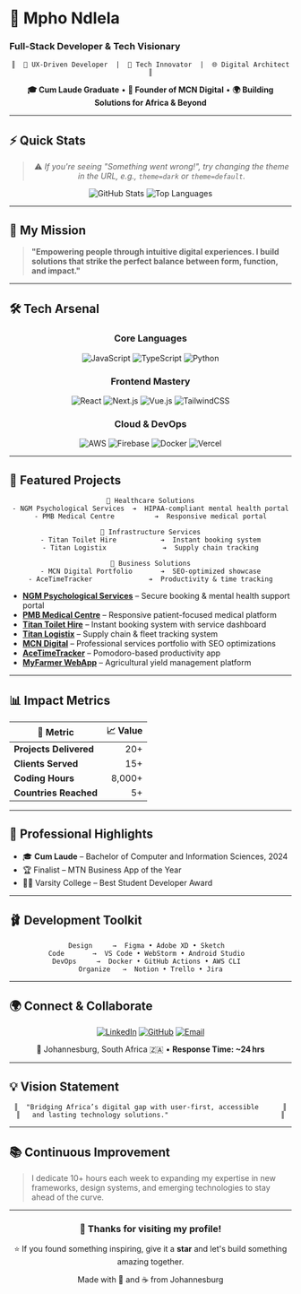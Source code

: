 # 🚀 Mpho Ndlela

### Full-Stack Developer & Tech Visionary

<div align="center">

```ascii
║  🧠 UX-Driven Developer  |  🚀 Tech Innovator  |  🌐 Digital Architect  ║
```

**🎓 Cum Laude Graduate** • **💼 Founder of MCN Digital** • **🌍 Building Solutions for Africa & Beyond**

</div>

---

## ⚡ Quick Stats

<div align="center">

> ⚠️ *If you're seeing "Something went wrong!", try changing the theme in the URL, e.g., `theme=dark` or `theme=default`.*

![GitHub Stats](https://github-readme-stats.vercel.app/api?username=MphoNdlela\&show_icons=true\&theme=dark\&hide_border=true)
![Top Languages](https://github-readme-stats.vercel.app/api/top-langs/?username=MphoNdlela\&layout=compact\&theme=dark\&hide_border=true)

</div>

---

## 🎯 My Mission

> **"Empowering people through intuitive digital experiences. I build solutions that strike the perfect balance between form, function, and impact."**

---

## 🛠️ Tech Arsenal

<div align="center">

### Core Languages

![JavaScript](https://img.shields.io/badge/JavaScript-F7DF1E?style=for-the-badge\&logo=javascript\&logoColor=black)
![TypeScript](https://img.shields.io/badge/TypeScript-3178C6?style=for-the-badge\&logo=typescript\&logoColor=white)
![Python](https://img.shields.io/badge/Python-3776AB?style=for-the-badge\&logo=python\&logoColor=white)

### Frontend Mastery

![React](https://img.shields.io/badge/React-61DAFB?style=for-the-badge\&logo=react\&logoColor=black)
![Next.js](https://img.shields.io/badge/Next.js-000000?style=for-the-badge\&logo=nextdotjs\&logoColor=white)
![Vue.js](https://img.shields.io/badge/Vue.js-4FC08D?style=for-the-badge\&logo=vuedotjs\&logoColor=white)
![TailwindCSS](https://img.shields.io/badge/TailwindCSS-06B6D4?style=for-the-badge\&logo=tailwindcss\&logoColor=white)

### Cloud & DevOps

![AWS](https://img.shields.io/badge/AWS-232F3E?style=for-the-badge\&logo=amazonaws\&logoColor=white)
![Firebase](https://img.shields.io/badge/Firebase-FFCA28?style=for-the-badge\&logo=firebase\&logoColor=black)
![Docker](https://img.shields.io/badge/Docker-2496ED?style=for-the-badge\&logo=docker\&logoColor=white)
![Vercel](https://img.shields.io/badge/Vercel-000000?style=for-the-badge\&logo=vercel\&logoColor=white)

</div>

---

## 🌟 Featured Projects

<div align="center">

```
📄 Healthcare Solutions
- NGM Psychological Services  ➔  HIPAA-compliant mental health portal
- PMB Medical Centre          ➔  Responsive medical portal

🚛 Infrastructure Services
- Titan Toilet Hire           ➔  Instant booking system
- Titan Logistix              ➔  Supply chain tracking

💼 Business Solutions
- MCN Digital Portfolio       ➔  SEO-optimized showcase
- AceTimeTracker              ➔  Productivity & time tracking
```

</div>

* **[NGM Psychological Services](http://ngmmed.co.za/)** – Secure booking & mental health support portal
* **[PMB Medical Centre](https://pmbmedcentre.co.za/)** – Responsive patient-focused medical platform
* **[Titan Toilet Hire](https://titantoilethire.co.za/)** – Instant booking system with service dashboard
* **[Titan Logistix](https://titanlogistix.co.za/)** – Supply chain & fleet tracking system
* **[MCN Digital](https://mcn-digital.co.za/)** – Professional services portfolio with SEO optimizations
* **[AceTimeTracker](https://github.com/MphoCodes/AceTimeTracker)** – Pomodoro-based productivity app
* **[MyFarmer WebApp](https://github.com/MphoCodes/MyFarmerWebApp)** – Agricultural yield management platform

---

## 📊 Impact Metrics

<div align="center">

| 🎯 Metric              | 📈 Value |
| ---------------------- | -------: |
| **Projects Delivered** |      20+ |
| **Clients Served**     |      15+ |
| **Coding Hours**       |   8,000+ |
| **Countries Reached**  |       5+ |

</div>

---

## 💼 Professional Highlights

* 🎓 **Cum Laude** – Bachelor of Computer and Information Sciences, 2024
* 🏆 Finalist – MTN Business App of the Year
* 🧑‍💻 Varsity College – Best Student Developer Award

---

## 🩰 Development Toolkit

<div align="center">

```
Design     →  Figma • Adobe XD • Sketch  
Code       →  VS Code • WebStorm • Android Studio  
DevOps     →  Docker • GitHub Actions • AWS CLI  
Organize   →  Notion • Trello • Jira
```

</div>

---

## 🌍 Connect & Collaborate

<div align="center">

[![LinkedIn](https://img.shields.io/badge/LinkedIn-0A66C2?style=for-the-badge\&logo=linkedin\&logoColor=white)](https://www.linkedin.com/in/mpho-ndlela/)
[![GitHub](https://img.shields.io/badge/GitHub-181717?style=for-the-badge\&logo=github\&logoColor=white)](https://github.com/MphoNdlela)
[![Email](https://img.shields.io/badge/Email-EA4335?style=for-the-badge\&logo=gmail\&logoColor=white)](mailto:mpho.ndlela.dev@gmail.com)

📍 Johannesburg, South Africa 🇿🇦 • **Response Time: \~24 hrs**

</div>

---

## 💡 Vision Statement

<div align="center">

```
║  "Bridging Africa’s digital gap with user-first, accessible      ║
║   and lasting technology solutions."                            ║
```

</div>

---

## 📚 Continuous Improvement

> I dedicate 10+ hours each week to expanding my expertise in new frameworks, design systems, and emerging technologies to stay ahead of the curve.

---

<div align="center">

### 🙏 Thanks for visiting my profile!

⭐ If you found something inspiring, give it a **star** and let's build something amazing together.

Made with 💜 and ☕ from Johannesburg

</div>

